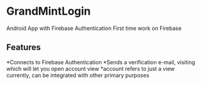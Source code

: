 GrandMintLogin
==============

Android App with Firebase Authentication
First time work on Firebase

Features
--------

*Connects to Firebase Authentication
*Sends a verification e-mail, visiting which will let you open account view
*account refers to just a view currently, can be integrated with other primary purposes

